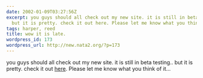 ```yaml
---
date: 2002-01-09T03:27:56Z
excerpt: you guys should all check out my new site. it is still in beta testing..
  but it is pretty. check it out here. Please let me know what you think of it...
tags: harper, reed
title: wow it is late.
wordpress_id: 173
wordpress_url: http://new.nata2.org/?p=173
---
```


you guys should all check out my new site. it is still in beta testing.. but it is pretty. check it out <a href="http://harper-reed.com">here</a>. Please let me know what you think of it...
